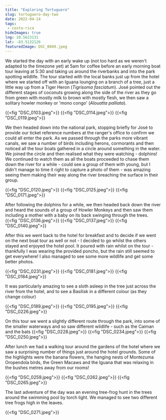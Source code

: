 ```yaml
---
title: "Exploring Tortuguero"
slug: tortuguero-day-two
date: 2022-04-14
tags: 
 - costa-rica
hideImages: true
lng: 10.5623131
lat: -83.5132126
featuredImage: DSC_0049.jpeg
---
```


We started the day with an early wake up (not too hard as we weren't adapted to the timezone yet) at 5am for coffee before an early morning boat tour leaving at 5:30 and taking us around the riverbanks and into the park spotting wildlife.  The tour started with the local banks just up from the hotel where we started off with an Iguana lounging on a branch of a tree, just a little way up from a Tiger Heron (_Tigrisoma fasciatum_).  José pointed out the different stages of coconuts growing along the side of the river as they go from green with mostly milk to brown with mostly flesh, we then saw a solitary howler monkey or 'mono congo' (_Alouatta palliata_). 
<!--more-->

{{<fig "DSC_0103.jpeg">}}
{{<fig "DSC_0114.jpeg">}}
{{<fig "DSC_0119.jpeg">}}

We then headed down into the national park, stopping briefly for José to provide our ticket reference numbers at the ranger's office to confirm we could all enter the park. As we passed through the parks more vibrant canals, we saw a number of birds including herons, cormorants and then noticed all the tour boats gathered in a circle around something in the water. We joined the circle and then realised what they were watching - dolphins! We continued to watch them as all the boats proceeded to chase them down the river for a while - could see a group of them with young, but I didn't manage to time it right to capture a photo of them - was amazing seeing them making their way along the river breaching the surface in their group. 

{{<fig "DSC_0120.jpeg">}}
{{<fig "DSC_0125.jpeg">}}
{{<fig "DSC_0171.jpeg">}}

After following the dolphins for a while, we then headed back down the river and heard the sounds of a group of Howler Monkeys and then saw them including a mother with a baby on its back swinging through the trees. 
{{<fig "DSC_0136.jpeg">}}
{{<fig "DSC_0137.jpeg">}}
{{<fig "DSC_0140.jpeg">}}

After this we went back to the hotel for breakfast and to decide if we went on the next boat tour as well or not - I decided to go whilst the others stayed and enjoyed the hotel pool.  It poured with rain whilst on the tour - thankfully I was wearing the provided poncho, but the rain still seemed to get everywhere!  I also managed to see some more wildlife and get some better photos. 


{{<fig "DSC_0231.jpeg">}}
{{<fig "DSC_0181.jpeg">}}
{{<fig "DSC_0184.jpeg">}}

It was particularly amazing to see a sloth asleep in the tree just across the river from the hotel, and to see a Basilisk in a different colour (as they change colour)

{{<fig "DSC_0189.jpeg">}}
{{<fig "DSC_0195.jpeg">}}
{{<fig "DSC_0226.jpeg">}}

On this tour we went a slightly different route through the park, into some of the smaller waterways and so saw different wildlife - such as the Caiman and the bats 
{{<fig "DSC_0228.jpeg">}}
{{<fig "DSC_0234.jpeg">}}
{{<fig "DSC_0250.jpeg">}}

After lunch we had a walking tour around the gardens of the hotel where we saw a surprising number of things just around the hotel grounds. Some of the highlights were the banana flowers, the hanging nests of Montezuma Oropendola birds, the Green Macaws and the Iguana that was relaxing in the bushes metres away from our rooms!

{{<fig "DSC_0259.jpeg">}}
{{<fig "DSC_0262.jpeg">}}
{{<fig "DSC_0265.jpeg">}}

The last adventure of the day was an evening tree-frog hunt in the trees around the swimming pool by torch light.  We managed to see two different tree frogs high in the leaves.

 {{<fig "DSC_0271.jpeg">}}
